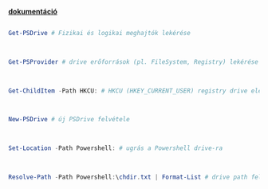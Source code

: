 [**dokumentáció**](https://learn.microsoft.com/en-us/powershell/scripting/samples/managing-windows-powershell-drives?view=powershell-7.3)

```powershell

Get-PSDrive # Fizikai és logikai meghajtók lekérése

  

Get-PSProvider # drive erőforrások (pl. FileSystem, Registry) lekérése

  

Get-ChildItem -Path HKCU: # HKCU (HKEY_CURRENT_USER) registry drive elemeinek lekérése

  

New-PSDrive # új PSDrive felvétele

  

Set-Location -Path Powershell: # ugrás a Powershell drive-ra

  

Resolve-Path -Path Powershell:\chdir.txt | Format-List # drive path feloldása; a ProviderPath attribútum tartalmazza az abszolút path-t

```